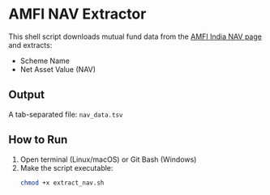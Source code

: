 # AMFI NAV Extractor

This shell script downloads mutual fund data from the [AMFI India NAV page](https://www.amfiindia.com/spages/NAVAll.txt) and extracts:

- Scheme Name
- Net Asset Value (NAV)

## Output

A tab-separated file: `nav_data.tsv`

## How to Run

1. Open terminal (Linux/macOS) or Git Bash (Windows)
2. Make the script executable:
   ```bash
   chmod +x extract_nav.sh
